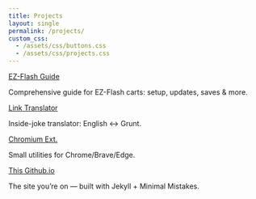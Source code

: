 ```yaml
---
title: Projects
layout: single
permalink: /projects/
custom_css:
  - /assets/css/buttons.css
  - /assets/css/projects.css
---
```


<div class="project-buttons">
  <div class="project-card">
    <a href="/ez-flash/" class="glow-button">EZ-Flash Guide</a>
    <p>Comprehensive guide for EZ-Flash carts: setup, updates, saves & more.</p>
  </div>

  <div class="project-card">
    <a href="/LOZ_Link_Translator/" class="glow-button">Link Translator</a>
    <p>Inside-joke translator: English ↔ Grunt.</p>
  </div>

  <div class="project-card">
    <a href="https://github.com/ChimeraGaming/Chromium-Based-Web-Extensions" class="glow-button">Chromium Ext.</a>
    <p>Small utilities for Chrome/Brave/Edge.</p>
  </div>

  <div class="project-card">
    <a href="https://chimeragaming.github.io/" class="glow-button">This Github.io</a>
    <p>The site you’re on — built with Jekyll + Minimal Mistakes.</p>
  </div>
</div>
